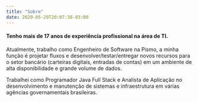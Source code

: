 ```yaml
---
title: "Sobre"
date: 2020-05-29T20:07:38-03:00
---
```


#### Tenho mais de 17 anos de experiência profissional na área de TI.

Atualmente, trabalho como Engenheiro de Software na Pismo, a minha função é projetar fluxos e desenvolver/testar/entregar novos recursos para o setor bancário (carteiras digitais, entradas de contas) em um ambiente de alta disponibilidade e grande volume de dados.

Trabalhei como Programador Java Full Stack e Analista de Aplicação no desenvolvimento e manutenção de sistemas e infraestrutura em várias agências governamentais brasileiras. 